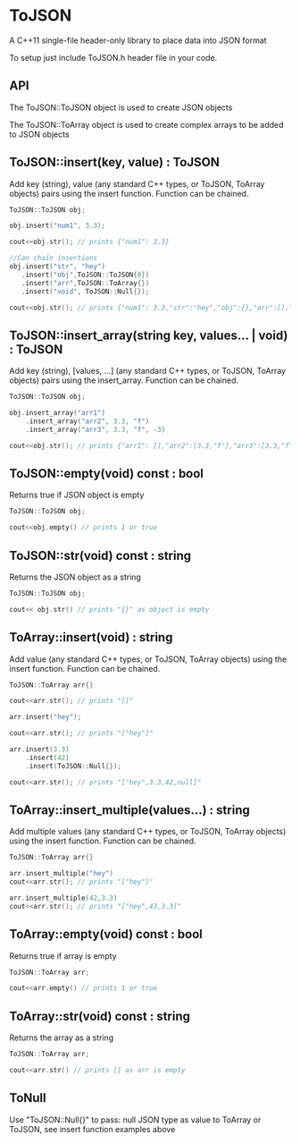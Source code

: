 # ToJSON

A C++11 single-file header-only library to place data into JSON format

To setup just include ToJSON.h header file in your code.

## API

The ToJSON::ToJSON object is used to create JSON objects

The ToJSON::ToArray object is used to create complex arrays to be added to JSON objects

## ToJSON::insert(key, value) : ToJSON

Add key (string), value (any standard C++ types, or ToJSON, ToArray objects) pairs using the insert function. Function can be chained.

```c++
ToJSON::ToJSON obj;

obj.insert("num1", 3.3);

cout<<obj.str(); // prints {"num1": 3.3}

//Can chain insertions
obj.insert("str", "hey")
   .insert("obj",ToJSON::ToJSON{0})
   .insert("arr",ToJSON::ToArray{})
   .insert("void", ToJSON::Null{});

cout<<obj.str(); // prints {"num1": 3.3,"str":"hey","obj":{},"arr":[],"void":null}
```

## ToJSON::insert_array(string key, values... | void) : ToJSON

Add key (string), [values, ...] (any standard C++ types, or ToJSON, ToArray objects) pairs using the insert_array. Function can be chained.

```c++
ToJSON::ToJSON obj;

obj.insert_array("arr1")
    .insert_array("arr2", 3.3, "f")
    .insert_array("arr3", 3.3, "f", -3)

cout<<obj.str(); // prints {"arr1": [],"arr2":[3.3,"f"],"arr3":[3.3,"f",-3]}
```

## ToJSON::empty(void) const : bool

Returns true if JSON object is empty

```c++
ToJSON::ToJSON obj;

cout<<obj.empty() // prints 1 or true
```

## ToJSON::str(void) const : string

Returns the JSON object as a string

```c++
ToJSON::ToJSON obj;

cout<< obj.str() // prints "{}" as object is empty
```

## ToArray::insert(void) : string

Add value (any standard C++ types, or ToJSON, ToArray objects) using the insert function. Function can be chained.

```c++
ToJSON::ToArray arr{}

cout<<arr.str(); // prints "[]"

arr.insert("hey");

cout<<arr.str(); // prints "["hey"]"

arr.insert(3.3)
    .insert(42)
    .insert(ToJSON::Null{});

cout<<arr.str(); // prints "["hey",3.3,42,null]"
```

## ToArray::insert_multiple(values...) : string

Add multiple values (any standard C++ types, or ToJSON, ToArray objects) using the insert function. Function can be chained.

```c++
ToJSON::ToArray arr{}

arr.insert_multiple("hey")
cout<<arr.str(); // prints "["hey"]"

arr.insert_multiple(42,3.3)
cout<<arr.str(); // prints "["hey",43,3.3]"
```

## ToArray::empty(void) const : bool

Returns true if array is empty

```c++
ToJSON::ToArray arr;

cout<<arr.empty() // prints 1 or true
```

## ToArray::str(void) const : string

Returns the array as a string

```c++
ToJSON::ToArray arr;

cout<<arr.str() // prints [] as arr is empty
```

## ToNull

Use "ToJSON::Null{}" to pass: null JSON type as value to ToArray or ToJSON, see insert function examples above
